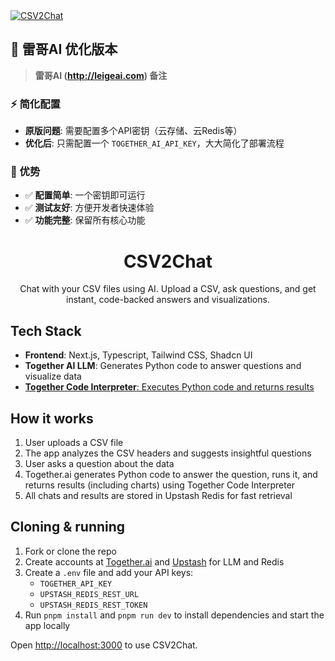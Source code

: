 <a href="https://csvtochat.com/">
<img alt="CSV2Chat" src="./public/og.jpg">
</a>

## 🚀 雷哥AI 优化版本

> **雷哥AI (http://leigeai.com) 备注**

### ⚡ 简化配置
- **原版问题**: 需要配置多个API密钥（云存储、云Redis等）
- **优化后**: 只需配置一个 `TOGETHER_AI_API_KEY`，大大简化了部署流程

### 🎯 优势
- ✅ **配置简单**: 一个密钥即可运行
- ✅ **测试友好**: 方便开发者快速体验
- ✅ **功能完整**: 保留所有核心功能

<div align="center">
    <h1>CSV2Chat</h1>
    <p>
        Chat with your CSV files using AI. Upload a CSV, ask questions, and get instant, code-backed answers and visualizations.
    </p>
</div>

## Tech Stack

- **Frontend**: Next.js, Typescript, Tailwind CSS, Shadcn UI
- **Together AI LLM**: Generates Python code to answer questions and visualize data
- [**Together Code Interpreter**: Executes Python code and returns results](https://www.together.ai/code-interpreter)

## How it works

1. User uploads a CSV file
2. The app analyzes the CSV headers and suggests insightful questions
3. User asks a question about the data
4. Together.ai generates Python code to answer the question, runs it, and returns results (including charts) using Together Code Interpreter
5. All chats and results are stored in Upstash Redis for fast retrieval

## Cloning & running

1. Fork or clone the repo
2. Create accounts at [Together.ai](https://together.ai/) and [Upstash](https://upstash.com/) for LLM and Redis
3. Create a `.env` file and add your API keys:
   - `TOGETHER_API_KEY`
   - `UPSTASH_REDIS_REST_URL`
   - `UPSTASH_REDIS_REST_TOKEN`
4. Run `pnpm install` and `pnpm run dev` to install dependencies and start the app locally

Open [http://localhost:3000](http://localhost:3000) to use CSV2Chat.
